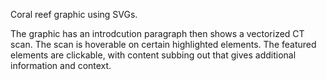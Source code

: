 Coral reef graphic using SVGs. 

The graphic has an introdcution paragraph then shows a vectorized CT scan. The scan is hoverable on certain highlighted elements. The featured elements are clickable, with content subbing out that gives additional information and context. 
